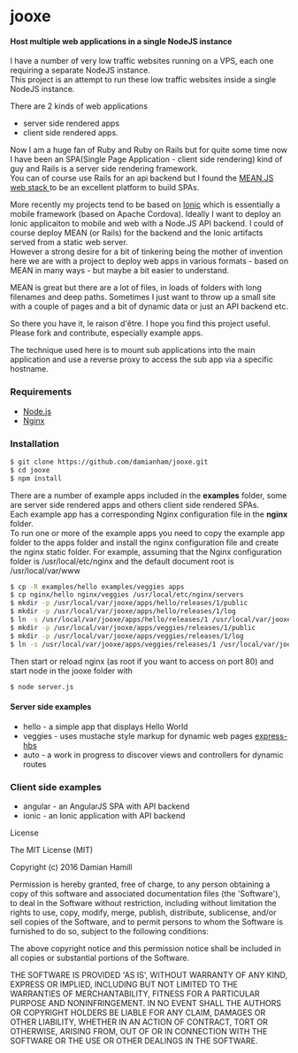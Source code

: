# jooxe

#### Host multiple web applications in a single NodeJS instance

I have a number of very low traffic websites running on a VPS, each one requiring a separate NodeJS instance.  
This project is an attempt to run these low traffic websites inside a single NodeJS instance.  

There are 2 kinds of web applications 
 - server side rendered apps
 - client side rendered apps.

Now I am a huge fan of Ruby and Ruby on Rails but for quite some time now I have been an 
SPA(Single Page Application - client side rendering) kind of guy and Rails is a server side rendering framework.  
You can of course use Rails for an api backend but I found the
[MEAN.JS web stack ](https://www.meanjs.org "MEAN JS full stack solution for web apps") to be an excellent platform to build SPAs.

More recently my projects tend to be based on [Ionic](http://ionicframework.com/) which is essentially a mobile 
framework (based on Apache Cordova).  Ideally I want to deploy an Ionic applicaiton to mobile and web with a Node.JS 
API backend.  I could of course deploy MEAN (or Rails) for the backend and the Ionic artifacts served from a static web server.  
However a strong desire for a bit of tinkering being the mother of invention here we are with a project to deploy web 
apps in various formats - based on MEAN in many ways - but maybe a bit easier to understand.

MEAN is great but there are a lot of files, in loads of folders with long filenames and deep paths.  Sometimes I just want to throw
up a small site with a couple of pages and a bit of dynamic data or just an API backend etc.

So there you have it, le raison d'être.  I hope you find this project useful.  Please fork and contribute, especially example apps.

The technique used here is to mount sub applications into the main application and use a reverse proxy to access the sub app via a 
specific hostname.

### Requirements
 - [Node.js](https://nodejs.org/)
 - [Nginx](https://nginx.org/)

### Installation

```sh
$ git clone https://github.com/damianham/jooxe.git
$ cd jooxe
$ npm install
```

There are a number of example apps included in the **examples** folder, some are server side rendered apps and others client side rendered SPAs.  
Each example app has a corresponding Nginx configuration file in the **nginx** folder.  
To run one or more of the example apps you need to copy the example app folder to the 
apps folder and install the nginx configuration file and create the nginx static folder.  For example, assuming that the Nginx configuration folder is
/usr/local/etc/nginx and the default document root is /usr/local/var/www

```sh
$ cp -R examples/hello examples/veggies apps
$ cp nginx/hello nginx/veggies /usr/local/etc/nginx/servers
$ mkdir -p /usr/local/var/jooxe/apps/hello/releases/1/public
$ mkdir -p /usr/local/var/jooxe/apps/hello/releases/1/log
$ ln -s /usr/local/var/jooxe/apps/hello/releases/1 /usr/local/var/jooxe/apps/hello/current
$ mkdir -p /usr/local/var/jooxe/apps/veggies/releases/1/public
$ mkdir -p /usr/local/var/jooxe/apps/veggies/releases/1/log
$ ln -s /usr/local/var/jooxe/apps/veggies/releases/1 /usr/local/var/jooxe/apps/veggies/current
```

Then start or reload nginx (as root if you want to access on port 80) and start node in the jooxe folder with 
```sh
$ node server.js
```

#### Server side examples
 - hello - a simple app that displays Hello World
 - veggies - uses mustache style markup for dynamic web pages [express-hbs](https://github.com/barc/express-hbs) 
 - auto - a work in progress to discover views and controllers for dynamic routes

### Client side examples
 - angular - an AngularJS SPA with API backend
 - ionic - an Ionic application with API backend


License

The MIT License (MIT)

Copyright (c) 2016 Damian Hamill

Permission is hereby granted, free of charge, to any person obtaining a copy of this software and associated documentation 
files (the 'Software'), to deal in the Software without restriction, including without limitation the rights to use, copy, 
modify, merge, publish, distribute, sublicense, and/or sell copies of the Software, and to permit persons to whom the Software 
is furnished to do so, subject to the following conditions:

The above copyright notice and this permission notice shall be included in all copies or substantial portions of the Software.

THE SOFTWARE IS PROVIDED 'AS IS', WITHOUT WARRANTY OF ANY KIND, EXPRESS OR IMPLIED, INCLUDING BUT NOT LIMITED TO THE WARRANTIES 
OF MERCHANTABILITY, FITNESS FOR A PARTICULAR PURPOSE AND NONINFRINGEMENT. IN NO EVENT SHALL THE AUTHORS OR COPYRIGHT HOLDERS BE
 LIABLE FOR ANY CLAIM, DAMAGES OR OTHER LIABILITY, WHETHER IN AN ACTION OF CONTRACT, TORT OR OTHERWISE, ARISING FROM, OUT OF OR 
IN CONNECTION WITH THE SOFTWARE OR THE USE OR OTHER DEALINGS IN THE SOFTWARE.